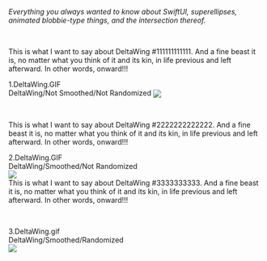 *Everything you always wanted to know about SwiftUI, superellipses, animated blobbie-type things, and the intersection thereof.*

<br/>

This is what I want to say about DeltaWing #111111111111. And a fine beast it is, no matter what you think of it and its kin, in life previous and left afterward. In other words, onward!!!

1.DeltaWing.GIF
<br/>
DeltaWing/Not Smoothed/Not Randomized
<img align="center" src="_GIFs/1.DeltaWing.gif" width="667">


<br/>

This is what I want to say about DeltaWing #2222222222222. And a fine beast it is, no matter what you think of it and its kin, in life previous and left afterward. In other words, onward!!!

2.DeltaWing.GIF
<br/>
DeltaWing/Smoothed/Not Randomized
<img align="left" src="_GIFs/2.DeltaWing.gif" width="667">

This is what I want to say about DeltaWing #3333333333. And a fine beast it is, no matter what you think of it and its kin, in life previous and left afterward. In other words, onward!!!

<br/>

3.DeltaWing.gif
<br/>
DeltaWing/Smoothed/Randomized
<img align="right" src="_GIFs/4.DeltaWing.gif" width="667">


<!--
<img src="GIFs/LayersChooser(iPhone14).PNG" height="500">
->

<br/>

Here's a **`SuperEllipse`** `Shape` object with 6 vertices. The odd-numbered vertices are shown in red, the even-numbered one in blue. Just because.

When we calculate the coordinates of the vertices (a `[CGPoint]` array), we can also calculate the normal vector at each of the vertices.

This project is an exploration of how to animate a family of superellipse-based curves in SwiftUI. Actually it's a bit more general than that: the project shows how to animate between any superellipse-based curve, defined for our purposes as a `[CGPoint, CGVector]` array, where the `CGPoints` are the calculated vertices of the superellipse and the `CGVectors` are their corresponding normals, or orthogonals, and any secondary curve you can derive algorithmically from the first, eg using a simple mapping or transformation. 

`BezierBlobs` runs on both iPhone and the iPad. The user experience at present is better on iPad, due to some unresolved issues that occur when changing orientation between landscape and portrait on the phone. To be fixed (hopefully) ...

Enjoy!
